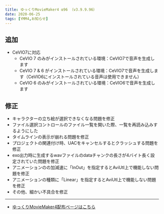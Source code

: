 ```yaml
---
title: ゆっくりMovieMaker4 α96 （v3.9.9.96）
date: 2020-06-25
tags: [YMM4,お知らせ]
---
```

## 追加
- CeVIO7に対応
	- CeVIO 7 のみがインストールされている環境：CeVIO7で音声を生成します
	- CeVIO 7 & 6 がインストールされている環境：CeVIO7で音声を生成します（CeVIO6にインストールされている音声は使用できません）
	- CeVIO 6 のみがインストールされている環境：CeVIO6で音声を生成します
## 修正
- キャラクターの立ち絵が選択できなくなる問題を修正
- ファイル選択コントロールのファイル一覧を開いた際、一覧を再読み込みするようにした
- タイムラインの表示が崩れる問題を修正
- プロジェクトの関連付け時、UACをキャンセルするとクラッシュする問題を修正
- exo出力時に生成するwavファイルのdataチャンクの長さが4バイト長く設定されていた問題を修正
- アニメーションのの加減速に「InOut」を指定するとAviUtl上で機能しない問題を修正
- アニメーションの種類に「Linear」を指定するとAviUtl上で機能しない問題を修正
- その他、細かい不具合を修正

---

- [ゆっくりMovieMaker4配布ページはこちら](../index.md)
